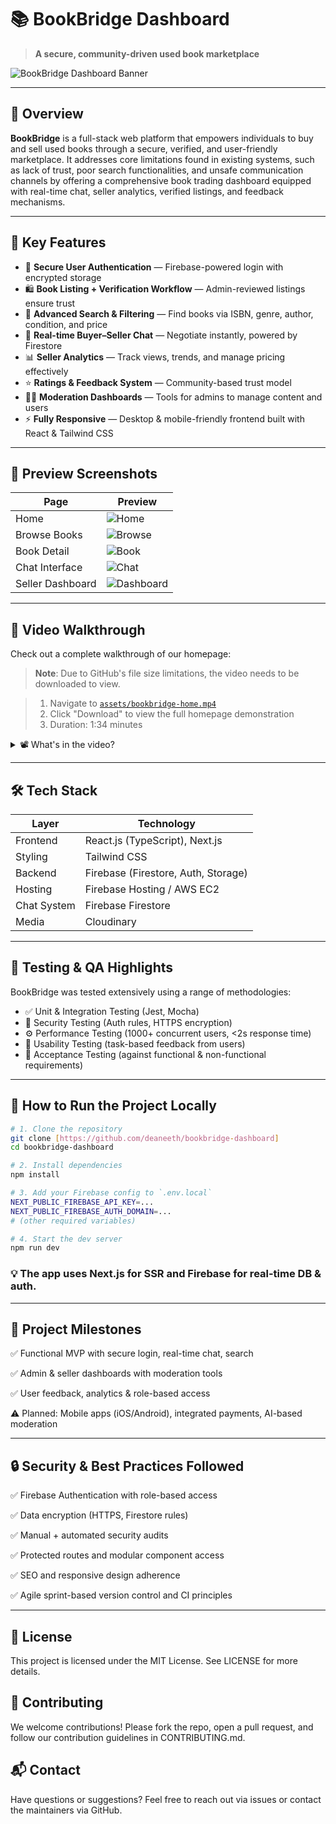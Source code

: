 # 📚 BookBridge Dashboard

> **A secure, community-driven used book marketplace**  

![BookBridge Dashboard Banner](./assets/bookbridge-dashboard.png)

---

## 🚀 Overview

**BookBridge** is a full-stack web platform that empowers individuals to buy and sell used books through a secure, verified, and user-friendly marketplace. It addresses core limitations found in existing systems, such as lack of trust, poor search functionalities, and unsafe communication channels by offering a comprehensive book trading dashboard equipped with real-time chat, seller analytics, verified listings, and feedback mechanisms.

---

## 🌟 Key Features

- 🔐 **Secure User Authentication** — Firebase-powered login with encrypted storage
- 🛍️ **Book Listing + Verification Workflow** — Admin-reviewed listings ensure trust
- 🔎 **Advanced Search & Filtering** — Find books via ISBN, genre, author, condition, and price
- 💬 **Real-time Buyer–Seller Chat** — Negotiate instantly, powered by Firestore
- 📊 **Seller Analytics** — Track views, trends, and manage pricing effectively
- ⭐ **Ratings & Feedback System** — Community-based trust model
- 🧑‍⚖️ **Moderation Dashboards** — Tools for admins to manage content and users
- ⚡ **Fully Responsive** — Desktop & mobile-friendly frontend built with React & Tailwind CSS

---

## 📸 Preview Screenshots

| Page               | Preview |
|--------------------|---------|
| Home               | ![Home](./assets/bookbridge-dashboard.png) |
| Browse Books       | ![Browse](./assets/bookbridge-browse.png) |
| Book Detail        | ![Book](./assets/bookbridge-book-details.png) |
| Chat Interface     | ![Chat](./assets/bookbridge-chat.png) |
| Seller Dashboard   | ![Dashboard](./assets/bookbridge-seller-dashboard.png) |

---

## 🎥 Video Walkthrough

Check out a complete walkthrough of our homepage:

> **Note**: Due to GitHub's file size limitations, the video needs to be downloaded to view.

> 1. Navigate to [`assets/bookbridge-home.mp4`](./assets/bookbridge-dashboard-guide.mp4)
> 2. Click "Download" to view the full homepage demonstration
> 3. Duration: 1:34 minutes

<details>
<summary>📽️ What's in the video?</summary>

- Complete webpage navigation
- Search functionality demonstration
- Real-time book walkthrough
- User interface interactions
- Responsive design showcase
</details>

---

## 🛠️ Tech Stack

| Layer       | Technology              |
|-------------|--------------------------|
| Frontend    | React.js (TypeScript), Next.js |
| Styling     | Tailwind CSS            |
| Backend     | Firebase (Firestore, Auth, Storage) |
| Hosting     | Firebase Hosting / AWS EC2 |
| Chat System | Firebase Firestore      |
| Media       | Cloudinary              |

---

## 🧪 Testing & QA Highlights

BookBridge was tested extensively using a range of methodologies:

- ✅ Unit & Integration Testing (Jest, Mocha)
- 🔐 Security Testing (Auth rules, HTTPS encryption)
- ⚙️ Performance Testing (1000+ concurrent users, <2s response time)
- 🧪 Usability Testing (task-based feedback from users)
- 🎯 Acceptance Testing (against functional & non-functional requirements)

---

## 🏁 How to Run the Project Locally

```bash
# 1. Clone the repository
git clone [https://github.com/deaneeth/bookbridge-dashboard]
cd bookbridge-dashboard

# 2. Install dependencies
npm install

# 3. Add your Firebase config to `.env.local`
NEXT_PUBLIC_FIREBASE_API_KEY=...
NEXT_PUBLIC_FIREBASE_AUTH_DOMAIN=...
# (other required variables)

# 4. Start the dev server
npm run dev
```

### 💡 The app uses Next.js for SSR and Firebase for real-time DB & auth.

---

## 📌 Project Milestones

✅ Functional MVP with secure login, real-time chat, search

✅ Admin & seller dashboards with moderation tools

✅ User feedback, analytics & role-based access

⚠️ Planned: Mobile apps (iOS/Android), integrated payments, AI-based moderation

---

## 🔒 Security & Best Practices Followed

✅ Firebase Authentication with role-based access

✅ Data encryption (HTTPS, Firestore rules)

✅ Manual + automated security audits

✅ Protected routes and modular component access

✅ SEO and responsive design adherence

✅ Agile sprint-based version control and CI principles

---

## 📄 License
This project is licensed under the MIT License. See LICENSE for more details.

## 🤝 Contributing
We welcome contributions! Please fork the repo, open a pull request, and follow our contribution guidelines in CONTRIBUTING.md.

## 📬 Contact
Have questions or suggestions?
Feel free to reach out via issues or contact the maintainers via GitHub.